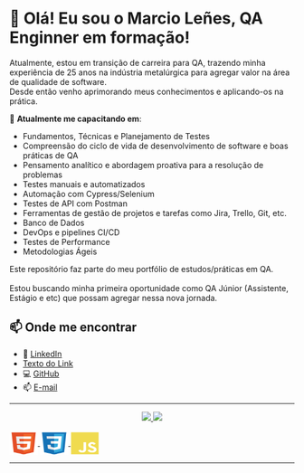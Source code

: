 

# 👋 Olá! Eu sou o Marcio Leñes, QA Enginner em formação!<br>

Atualmente, estou em transição de carreira para QA, trazendo minha experiência de 25 anos na indústria metalúrgica para agregar valor na área de qualidade de software.<br>
Desde então venho aprimorando meus conhecimentos e aplicando-os na prática.<br>

🎯 **Atualmente me capacitando em**:

- Fundamentos, Técnicas e Planejamento de Testes
- Compreensão do ciclo de vida de desenvolvimento de software e boas práticas de QA
- Pensamento analítico e abordagem proativa para a resolução de problemas
- Testes manuais e automatizados
- Automação com Cypress/Selenium
- Testes de API com Postman
- Ferramentas de gestão de projetos e tarefas como Jira, Trello, Git, etc.
- Banco de Dados
- DevOps e pipelines CI/CD
- Testes de Performance
- Metodologias Ágeis

Este repositório faz parte do meu portfólio de estudos/práticas em QA.<br><br>
Estou buscando minha primeira oportunidade como QA Júnior (Assistente, Estágio e etc) que possam agregar nessa nova jornada.

## 📫 Onde me encontrar

- 💼 [LinkedIn](https://www.linkedin.com/in/marciolenes)
- <a href="URL_DO_LINK" target="_blank">Texto do Link</a>
- 💻 [GitHub](https://github.com/marciolenes)
- 📫 [E-mail](marthiolenes@gmail.com) 

---

<div align="center">
  <a href="https://github.com/marciolenes">
  <img height="165em" src="https://github-readme-stats.vercel.app/api?username=marciolenes&show_icons=true&theme=dracula&include_all_commits=true&count_private=true"/>
  <img height="165em" src="https://github-readme-stats.vercel.app/api/top-langs/?username=marciolenes&layout=compact&langs_count=7&theme=dracula"/>
</div>
<br>
  
<div>
  <img align="center" alt="Marcio-HTML" height="40" width="50" src="https://raw.githubusercontent.com/devicons/devicon/master/icons/html5/html5-original.svg">
  <img align="center" alt="Marcio-CSS" height="40" width="50" src="https://raw.githubusercontent.com/devicons/devicon/master/icons/css3/css3-original.svg">
  <img align="center" alt="Marcio-Js" height="40" width="50" src="https://raw.githubusercontent.com/devicons/devicon/master/icons/javascript/javascript-plain.svg">
</div>
 
---
 

